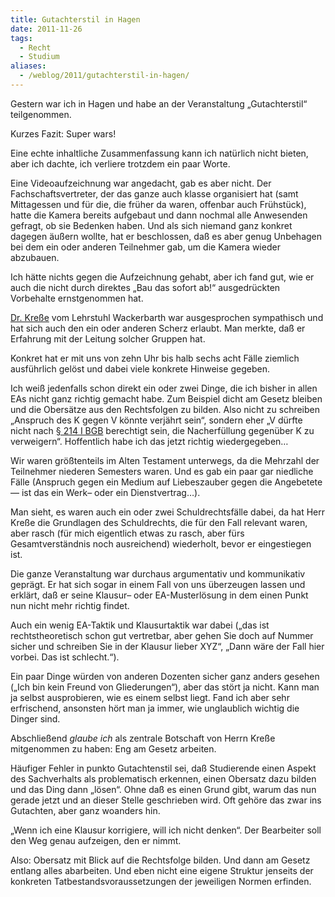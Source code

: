 ```yaml
---
title: Gutachterstil in Hagen
date: 2011-11-26
tags:
  - Recht
  - Studium
aliases:
  - /weblog/2011/gutachterstil-in-hagen/
---
```

Gestern war ich in Hagen und habe an der Veranstaltung „Gutachterstil“ teilgenommen.

Kurzes Fazit: Super wars!

Eine echte inhaltliche Zusammenfassung kann ich natürlich nicht bieten, aber ich dachte, ich verliere trotzdem ein paar Worte.

Eine Videoaufzeichnung war angedacht, gab es aber nicht. Der Fachschaftsvertreter, der das ganze auch klasse organisiert hat (samt Mittagessen und für die, die früher da waren, offenbar auch Frühstück), hatte die Kamera bereits aufgebaut und dann nochmal alle Anwesenden gefragt, ob sie Bedenken haben. Und als sich niemand ganz konkret dagegen äußern wollte, hat er beschlossen, daß es aber genug Unbehagen bei dem ein oder anderen Teilnehmer gab, um die Kamera wieder abzubauen.

Ich hätte nichts gegen die Aufzeichnung gehabt, aber ich fand gut, wie er auch die nicht durch direktes „Bau das sofort ab!“ ausgedrückten Vorbehalte ernstgenommen hat.

[Dr. Kreße](http://www.fernuni-hagen.de/ls_wackerbarth/team/bernhard.kresse.shtml) vom Lehrstuhl Wackerbarth war ausgesprochen sympathisch und hat sich auch den ein oder anderen Scherz erlaubt. Man merkte, daß er Erfahrung mit der Leitung solcher Gruppen hat.

Konkret hat er mit uns von zehn Uhr bis halb sechs acht Fälle ziemlich ausführlich gelöst und dabei viele konkrete Hinweise gegeben.

Ich weiß jedenfalls schon direkt ein oder zwei Dinge, die ich bisher in allen EAs nicht ganz richtig gemacht habe. Zum Beispiel dicht am Gesetz bleiben und die Obersätze aus den Rechtsfolgen zu bilden. Also nicht zu schreiben „Anspruch des K gegen V könnte verjährt sein“, sondern eher „V dürfte nicht nach [§ 214 I BGB](http://dejure.org/gesetze/BGB/214.html) berechtigt sein, die Nacherfüllung gegenüber K zu verweigern“. Hoffentlich habe ich das jetzt richtig wiedergegeben…

Wir waren größtenteils im Alten Testament unterwegs, da die Mehrzahl der Teilnehmer niederen Semesters waren. Und es gab ein paar gar niedliche Fälle (Anspruch gegen ein Medium auf Liebeszauber gegen die Angebetete — ist das ein Werk– oder ein Dienstvertrag…).

Man sieht, es waren auch ein oder zwei Schuldrechtsfälle dabei, da hat Herr Kreße die Grundlagen des Schuldrechts, die für den Fall relevant waren, aber rasch (für mich eigentlich etwas zu rasch, aber fürs Gesamtverständnis noch ausreichend) wiederholt, bevor er eingestiegen ist.

Die ganze Veranstaltung war durchaus argumentativ und kommunikativ geprägt. Er hat sich sogar in einem Fall von uns überzeugen lassen und erklärt, daß er seine Klausur– oder EA-Musterlösung in dem einen Punkt nun nicht mehr richtig findet.

Auch ein wenig EA-Taktik und Klausurtaktik war dabei („das ist rechtstheoretisch schon gut vertretbar, aber gehen Sie doch auf Nummer sicher und schreiben Sie in der Klausur lieber XYZ“, „Dann wäre der Fall hier vorbei. Das ist schlecht.“).

Ein paar Dinge würden von anderen Dozenten sicher ganz anders gesehen („Ich bin kein Freund von Gliederungen“), aber das stört ja nicht. Kann man ja selbst ausprobieren, wie es einem selbst liegt. Fand ich aber sehr erfrischend, ansonsten hört man ja immer, wie unglaublich wichtig die Dinger sind.

Abschließend *glaube ich* als zentrale Botschaft von Herrn Kreße mitgenommen zu haben: Eng am Gesetz arbeiten.

Häufiger Fehler in punkto Gutachtenstil sei, daß Studierende einen Aspekt des Sachverhalts als problematisch erkennen, einen Obersatz dazu bilden und das Ding dann „lösen“. Ohne daß es einen Grund gibt, warum das nun gerade jetzt und an dieser Stelle geschrieben wird. Oft gehöre das zwar ins Gutachten, aber ganz woanders hin.

„Wenn ich eine Klausur korrigiere, will ich nicht denken“. Der Bearbeiter soll den Weg genau aufzeigen, den er nimmt.

Also: Obersatz mit Blick auf die Rechtsfolge bilden. Und dann am Gesetz entlang alles abarbeiten. Und eben nicht eine eigene Struktur jenseits der konkreten Tatbestandsvoraussetzungen der jeweiligen Normen erfinden.
